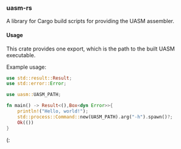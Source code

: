 ### uasm-rs
A library for Cargo build scripts for providing the UASM assembler.

#### Usage
This crate provides one export, which is the path to the built UASM executable.

Example usage:
```rs
use std::result::Result;
use std::error::Error;

use uasm::UASM_PATH;

fn main() -> Result<(),Box<dyn Error>>{
    println!("Hello, world!");
    std::process::Command::new(UASM_PATH).arg("-h").spawn()?;
    Ok(())
}
```
(:
